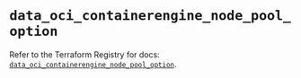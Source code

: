 # `data_oci_containerengine_node_pool_option`

Refer to the Terraform Registry for docs: [`data_oci_containerengine_node_pool_option`](https://registry.terraform.io/providers/oracle/oci/6.18.0/docs/data-sources/containerengine_node_pool_option).
